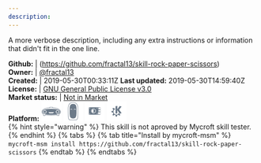 ```yaml
---
description: 
---
```

A more verbose description, including any extra instructions or
information that didn't fit in the one line.

**Github:** | (https://github.com/fractal13/skill-rock-paper-scissors)  
**Owner:** | [@fractal13](https://github.com/fractal13)  
**Created:** | 2019-05-30T00:33:11Z  **Last updated:** 2019-05-30T14:59:40Z  
**License:** | [GNU General Public License v3.0](https://api.github.com/licenses/gpl-3.0)  
**Market status:** | [Not in Market](https://market.mycroft.ai/skill/)  
**Platform:**   ![](.gitbook/assets/mark-1-icon.png)  ![](.gitbook/assets/mark-2-icon.png)  ![](.gitbook/assets/picroft-icon.png)  ![](.gitbook/assets/kde.png)   
{% hint style="warning" %}
This skill is not aproved by Mycroft skill tester.
{% endhint %}
  {% tabs %}
{% tab title="Install by mycroft-msm" %}
``` mycroft-msm install https://github.com/fractal13/skill-rock-paper-scissors```
{% endtab %}
  {% endtabs %}
  